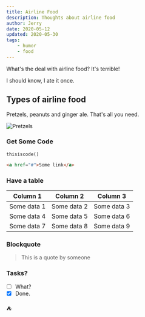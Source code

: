 ```yaml
---
title: Airline Food
description: Thoughts about airline food
author: Jerry
date: 2020-05-12
updated: 2020-05-30
tags:
    - humor
    - food
---
```


What's the deal with airline food? It's terrible!  

I should know, I ate it once.

## Types of airline food

Pretzels, peanuts and ginger ale. That's all you need.

![Pretzels](/assets/img/posts/pretzels.jpg)

### Get Some Code
`thisiscode()`
```html
<a href="#">Some link</a>
```

### Have a table
| Column 1 | Column 2 | Column 3 |
| -------- | -------- | -------- |
| Some data 1 | Some data 2 | Some data 3 |
| Some data 4 | Some data 5 | Some data 6 |
| Some data 7 | Some data 8 | Some data 9 |


### Blockquote

> This is a quote by someone

### Tasks?
- [ ] What?
- [x] Done.

:tent:
